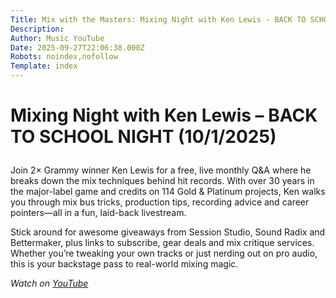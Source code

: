 ```yaml
---
Title: Mix with the Masters: Mixing Night with Ken Lewis - BACK TO SCHOOL NIGHT - 10/1/2025
Description: 
Author: Music YouTube
Date: 2025-09-27T22:06:38.000Z
Robots: noindex,nofollow
Template: index
---
```

<h1>
  
  
  Mixing Night with Ken Lewis – BACK TO SCHOOL NIGHT (10/1/2025)
</h1>

<p>Join 2× Grammy winner Ken Lewis for a free, live monthly Q&amp;A where he breaks down the mix techniques behind hit records. With over 30 years in the major-label game and credits on 114 Gold &amp; Platinum projects, Ken walks you through mix bus tricks, production tips, recording advice and career pointers—all in a fun, laid-back livestream.</p>

<p>Stick around for awesome giveaways from Session Studio, Sound Radix and Bettermaker, plus links to subscribe, gear deals and mix critique services. Whether you’re tweaking your own tracks or just nerding out on pro audio, this is your backstage pass to real-world mixing magic.</p>

<p><em>Watch on <a href="https://www.youtube.com/watch?v=hvzflBZF8-4" rel="noopener noreferrer">YouTube</a></em></p>


